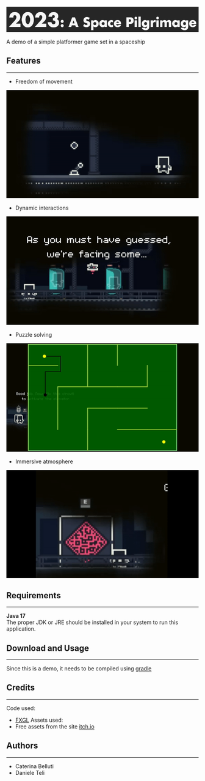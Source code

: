 
![yes](https://github.com/catebell/ProjectOOP/blob/227fd90a7ff33d8ae43f48385267796c8c2a5bf4/Imgs/Title.png)

A demo of a simple platformer game set in a spaceship

## Features 
---
- Freedom of movement

![Movement](https://github.com/catebell/ProjectOOP/blob/8e24b35734eaec62312116056a8db2606f19afd6/Imgs/Levers.gif)

- Dynamic interactions

![Dialog](https://github.com/catebell/ProjectOOP/blob/8e24b35734eaec62312116056a8db2606f19afd6/Imgs/Dialogues.gif)

- Puzzle solving

![Movement](https://github.com/catebell/ProjectOOP/blob/8e24b35734eaec62312116056a8db2606f19afd6/Imgs/Minigame.gif)

- Immersive atmosphere

![Movement](https://github.com/catebell/ProjectOOP/blob/8e24b35734eaec62312116056a8db2606f19afd6/Imgs/Door.gif)

## Requirements
---
**Java 17**     
The proper JDK or JRE should be installed in your system to run this application.

## Download and Usage  
---
Since this is a demo, it needs to be compiled using [gradle](www.gradle.org)

## Credits
---
Code used:
- [FXGL](https://github.com/AlmasB/FXGL)
Assets used:
- Free assets from the site [itch.io](www.itch.io)

## Authors
---
* Caterina Belluti
* Daniele Teli



